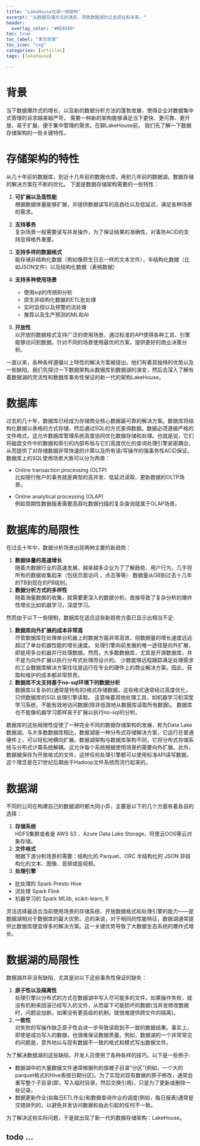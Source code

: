 ```yaml
---
title: "LakeHouse仓湖一体架构"
excerpt: "从数据存储方式的演变，洞悉数据湖的过去现在和未来。"
header:
  overlay_color: "#0DA5E0"
toc: true
toc_label: "本页目录"
toc_icon: "cog"
categories: [articles]
tags: [lakehouse]

---
```


# 背景 

当下数据爆炸式的增长，以及新的数据分析方法的蓬勃发展，使得企业对数据集中式管理的诉求越来越严苛。
需要一种新的架构能够满足当下更快、更可靠、更开放、易于扩展、便于集中管理的需求。在聊LakeHouse前，
我们先了解一下数据存储架构的一些关键特性。

# 存储架构的特性
从几十年前的数据库，到近十几年前的数据仓库，再到几年前的数据湖。数据存储的解决方案在不断的优化。
下面是数据存储架构需要的一些特性：

1. **可扩展以及高性能**  
    根据数据体量能够扩展，并提供数据读写的高吞吐以及低延迟，满足各种场景的需求。

2. **支持事务**  
    复杂场景一般需要读写并发操作，为了保证结果的准确性。对事务ACID的支持显得格外重要。

3. **支持多样的数据格式**  
    能存储非结构化数据（例如像原生日志一样的文本文件），半结构化数据（比如JSON文件）以及结构化数据（表格数据）

4. **支持多种使用场景**
    * 使用sql的传统BI分析
    * 原生非结构化数据的ETL批处理
    * 实时监控以及预警的流处理
    * 推荐以及生产预测的ML和AI

5. **开放性**  
    以开放的数据格式支持广泛的使用场景，通过标准的API使得各种工具、引擎能够访问到数据。针对不同的场景使用最优的方案，提供更好的商业决策分析。

一直以来，各种各样遵循以上特性的解决方案被提出。他们有着其独特的优势以及一些缺陷。我们先探讨一下数据架构从数据库到数据湖的演变，然后去深入了解有着数据湖的灵活性和数据库事务性保证的新一代的架构LakeHouse。

# 数据库
过去的几十年，数据库已经成为存储商业核心数据最可靠的解决方案。数据库将结构化数据以表格的方式存储，然后通过SQL的方式查询数据。数据必须遵循严格的文件格式，这允许数据库管理系统高度协同优化数据存储和处理。也就是说，它们将磁盘文件中的数据和索引的内部布局与它们高度优化的查询处理引擎紧密耦合。从而提供了对存储数据非常快速的计算以及所有读/写操作的强事务性ACID保证。数据库上的SQL使用场景大致可以分为两类：

* Online transaction processing (OLTP)   
  比如银行账户的事务就是典型的高并发、低延迟读取、更新数据的OLTP场景。

* Online analytical processing (OLAP)  
  例如周期性数据报表需要高吞吐数据扫描的复杂查询就属于OLAP场景。

# 数据库的局限性
在过去十年中，数据分析场景出现两种主要的新趋势：  
1. **数据体量的高速增长**  
  随着大数据行业的高速发展，越来越多企业为了了解趋势、用户行为，几乎将所有的数据收集起来（包括页面访问
  ，点击等等） 数据量从GB到过去十几年的TB到现在的PB级别。
2. **数据分析方式的多样性**  
  随着海量数据的收集，就需要更深入的数据分析。直接导致了复杂分析的爆炸性增长比如机器学习，深度学习。

然而由于以下一些限制，数据库在适应这些新趋势方面已显示出相当不足: 
1. **数据库向外扩展的成本非常高**      
  尽管数据库在处理单台机器上的数据方面非常高效，但数据量的增长速度远远超过了单台机器性能的增长速度。
  处理引擎向前发展的唯一途径是向外扩展，即是用多台机器并行处理数据。然而，大多数数据库，尤其是开源数据库，并不是为向外扩展以执行分布式处理而设计的。
  少数能够远程跟踪满足处理需求的工业数据库解决方案往往是运行在专业的硬件上的商业解决方案。因此，获取和维护的成本都非常昂贵。
2. **数据库不太支持基于no-sql环境下的数据分析**   
  数据库以复杂的(通常是特有的)格式存储数据，这些格式通常经过高度优化，只供数据库的SQL处理引擎读取。
  这意味着其他处理工具，如机器学习和深度学习系统，不能有效地访问数据(除非低效地从数据库读取所有数据)。
  数据库也不能像机器学习那样易于扩展以执行no-sql的分析。

数据库的这些局限性促使了一种完全不同的数据存储架构的发展，称为Data Lake数据湖。与大多数数据库相比，数据湖是一种分布式存储解决方案，它运行在普通硬件上，可以轻松地横向扩展。数据湖架构与数据库架构不同，它将分布式存储系统与分布式计算系统解耦。这允许每个系统根据使用场景的需要向外扩展。此外，数据被保存为开放格式的文件，这样任何处理引擎都可以使用标准API读写数据。这个理念是在21世纪后期由于Hadoop文件系统而流行起来的。

# 数据湖

不同的公司在构建自己的数据湖时都大同小异，主要是以下的几个方面有着各自的选择：

1. **存储系统**  
  HDFS集群或者是 AWS S3 、Azure Data Lake Storage、阿里云OOS等云对象存储。
2. **文件格式**  
  根据下游分析场景的需要：结构化的 Parquet、ORC 半结构化的 JSON 非结构化的文本、图像、音频或是视频。
3. **处理引擎**  
  * 批处理的 Spark Presto Hive  
  * 流处理 Spark Flink  
  * 机器学习的 Spark MLlib, scikit-learn, R

灵活选择最适合当前使用场景的存储系统、开放数据格式和处理引擎的能力——是数据湖相对于数据库的最大优势。总的来说，对于相同的性能特征，数据湖通常提供比数据库便宜得多的解决方案。这一关键优势导致了大数据生态系统的爆炸式增长。

# 数据湖的局限性
数据湖并非没有缺陷，尤其是对以下这些事务性保证的缺失：

1. **原子性以及隔离性**  
  处理引擎以分布式的方式在数据湖中写入尽可能多的文件。如果操作失败，就没有机制来回滚已经写入的文件，从而留下可能损坏的数据(当并发修改数据时，问题会加剧，如果没有更高级的机制，就很难提供跨文件的隔离)。
2. **一致性**  
  对失败的写操作缺乏原子性会进一步导致读取到不一致的数据结果。事实上，即使是成功写入的数据，也很难保证数据质量。例如，数据湖的一个非常常见的问题是，意外地以与现有数据不一致的格式和模式写出数据文件。

为了解决数据湖的这些缺陷，开发人员使用了各种各样的技巧。以下是一些例子:

* 数据湖中的大量数据文件通常根据列的值被子目录“分区”(例如，一个大的parquet格式的Hive表按日期分区)。为了实现对现有数据的原子修改，通常会重写整个子目录(即，写入临时目录，然后交换引用)，只是为了更新或删除一些记录。  
* 数据更新作业(如每日ETL作业)和数据查询作业的调度(例如，每日报表)通常是交错排列的，以避免并发访问数据和由此引起的任何不一致。

为了解决这些实际问题，于是就出现了新一代的数据存储架构：LakeHouse。


## todo ...
